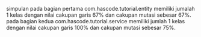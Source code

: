 simpulan
pada bagian pertama com.hascode.tutorial.entity memiliki jumalah 1 kelas dengan nilai cakupan garis 67% dan cakupan mutasi sebesar 67%.
pada bagian kedua com.hascode.tutorial.service memiliki jumlah 1 kelas dengan nilai cakupan garis 100% dan cakupan mutasi sebesar 75%.